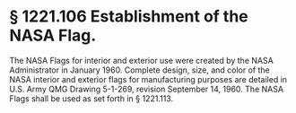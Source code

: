 # § 1221.106   Establishment of the NASA Flag.

The NASA Flags for interior and exterior use were created by the NASA Administrator in January 1960. Complete design, size, and color of the NASA interior and exterior flags for manufacturing purposes are detailed in U.S. Army QMG Drawing 5-1-269, revision September 14, 1960. The NASA Flags shall be used as set forth in § 1221.113.


